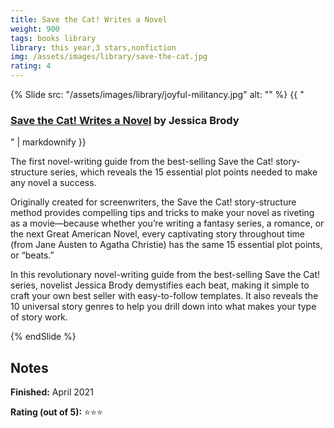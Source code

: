 ```yaml
---
title: Save the Cat! Writes a Novel
weight: 900
tags: books library
library: this year,3 stars,nonfiction
img: /assets/images/library/save-the-cat.jpg
rating: 4
---
```


{% Slide src: "/assets/images/library/joyful-militancy.jpg" alt: "" %} {{ "
### [Save the Cat! Writes a Novel](https://savethecat.com/products/books/save-the-cat-writes-a-novel) by Jessica Brody
" | markdownify }}

<div class="text-sm mtm">
The first novel-writing guide from the best-selling Save the Cat! story-structure series, which reveals the 15 essential plot points needed to make any novel a success.

Originally created for screenwriters, the Save the Cat! story-structure method provides compelling tips and tricks to make your novel as riveting as a movie—because whether you’re writing a fantasy series, a romance, or the next Great American Novel, every captivating story throughout time (from Jane Austen to Agatha Christie) has the same 15 essential plot points, or “beats.”

In this revolutionary novel-writing guide from the best-selling Save the Cat! series, novelist Jessica Brody demystifies each beat, making it simple to craft your own best seller with easy-to-follow templates. It also reveals the 10 universal story genres to help you drill down into what makes your type of story work.
</div>
{% endSlide %}


## Notes

**Finished:** April 2021

**Rating (out of 5):** ⭐⭐⭐


